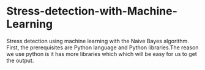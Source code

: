 # Stress-detection-with-Machine-Learning
Stress detection using machine learning with the Naive Bayes algorithm. First, the prerequisites are Python language and Python libraries.The reason we use python is it has more libraries which which will be easy for us to get the output.

